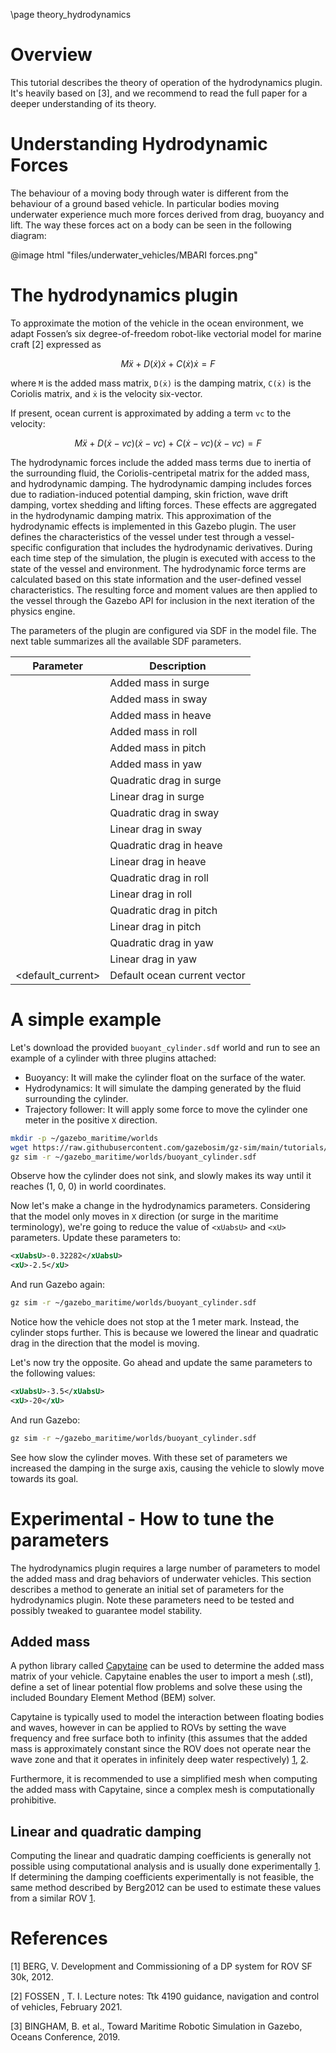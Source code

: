 \page theory_hydrodynamics

# Overview

This tutorial describes the theory of operation of the hydrodynamics plugin.
It's heavily based on [3], and we recommend to read the full paper for a deeper
understanding of its theory.

# Understanding Hydrodynamic Forces

The behaviour of a moving body through water is different from the behaviour of
a ground based vehicle. In particular bodies moving underwater experience much
more forces derived from drag, buoyancy and lift. The way these forces act on
a body can be seen in the following diagram:

@image html "files/underwater_vehicles/MBARI forces.png"

# The hydrodynamics plugin

To approximate the motion of the vehicle in the ocean environment, we adapt
Fossen’s six degree-of-freedom robot-like vectorial model for marine craft [2]
expressed as 

$$M ẍ + D(ẋ)ẋ + C(ẋ)ẋ = F$$

where `M` is the added mass matrix, `D(ẋ)` is the damping matrix, `C(ẋ)` is the
Coriolis matrix, and `ẋ` is the velocity six-vector.

If present, ocean current is approximated by adding a term `vc` to the velocity:

$$M ẍ + D(ẋ − vc )(ẋ − vc ) + C(ẋ − vc )(ẋ − vc ) = F$$

The hydrodynamic forces include the added mass terms due to inertia of the
surrounding fluid, the Coriolis-centripetal matrix for the added mass, and
hydrodynamic damping. The hydrodynamic damping includes forces due to
radiation-induced potential damping, skin friction, wave drift damping, vortex
shedding and lifting forces. These effects are aggregated in the hydrodynamic
damping matrix. This approximation of the hydrodynamic effects is implemented in
this Gazebo plugin. The user defines the characteristics of the vessel under
test through a vessel-specific configuration that includes the hydrodynamic
derivatives. During each time step of the simulation, the plugin is executed
with access to the state of the vessel and environment. The hydrodynamic force
terms are calculated based on this state information and the user-defined vessel
characteristics. The resulting force and moment values are then applied to the 
vessel through the Gazebo API for inclusion in the next iteration of the physics 
engine. 

The parameters of the plugin are configured via SDF in the model file.
The next table summarizes all the available SDF parameters.

Parameter         | Description
------------------| -------------
<xDotU>           | Added mass in surge
<yDotV>           | Added mass in sway
<zDotW>           | Added mass in heave
<kDotP>           | Added mass in roll
<mDotQ>           | Added mass in pitch
<nDotR>           | Added mass in yaw
<xUabsU>          | Quadratic drag in surge
<xU>              | Linear drag in surge
<yVabsV>          | Quadratic drag in sway
<yV>              | Linear drag in sway
<zWabsW>          | Quadratic drag in heave
<zW>              | Linear drag in heave
<kPabsP>          | Quadratic drag in roll
<kP>              | Linear drag in roll
<mQabsQ>          | Quadratic drag in pitch
<mQ>              | Linear drag in pitch
<nRabsR>          | Quadratic drag in yaw
<nR>              | Linear drag in yaw
<default_current> | Default ocean current vector

# A simple example

Let's download the provided `buoyant_cylinder.sdf` world and run to see an
example of a cylinder with three plugins attached:

* Buoyancy: It will make the cylinder float on the surface of the water.
* Hydrodynamics: It will simulate the damping generated by the fluid
surrounding the cylinder. 
* Trajectory follower: It will apply some force to move the cylinder one meter
in the positive `X` direction.

```bash
mkdir -p ~/gazebo_maritime/worlds
wget https://raw.githubusercontent.com/gazebosim/gz-sim/main/tutorials/files/theory_hydrodynamics/buoyant_cylinder.sdf -o ~/gazebo_maritime/worlds/buoyant_cylinder.sdf
gz sim -r ~/gazebo_maritime/worlds/buoyant_cylinder.sdf
```

Observe how the cylinder does not sink, and slowly makes its way until it
reaches (1, 0, 0) in world coordinates.

Now let's make a change in the hydrodynamics parameters. Considering that the
model only moves in `X` direction (or surge in the maritime terminology), we're
going to reduce the value of `<xUabsU>` and `<xU>` parameters. Update these
parameters to:

```xml
<xUabsU>-0.32282</xUabsU>
<xU>-2.5</xU>
```

And run Gazebo again:

```bash
gz sim -r ~/gazebo_maritime/worlds/buoyant_cylinder.sdf
```

Notice how the vehicle does not stop at the 1 meter mark. Instead, the cylinder
stops further. This is because we lowered the linear and quadratic drag in the
direction that the model is moving.

Let's now try the opposite. Go ahead and update the same parameters to the
following values:

```xml
<xUabsU>-3.5</xUabsU>
<xU>-20</xU>
```

And run Gazebo:

```bash
gz sim -r ~/gazebo_maritime/worlds/buoyant_cylinder.sdf
```

See how slow the cylinder moves. With these set of parameters we increased the
damping in the surge axis, causing the vehicle to slowly move towards its goal.

# Experimental - How to tune the parameters

The hydrodynamics plugin requires a large number of parameters to model the
added mass and drag behaviors of underwater vehicles. This section describes a
method to generate an initial set of parameters for the hydrodynamics plugin.
Note these parameters need to be tested and possibly tweaked to guarantee model stability.

## Added mass

A python library called [Capytaine](https://github.com/capytaine/capytaine) can
be used to determine the added mass matrix of your vehicle. Capytaine enables
the user to import a mesh (.stl), define a set of linear potential flow problems
and solve these using the included Boundary Element Method (BEM) solver.

Capytaine is typically used to model the interaction between floating bodies and
waves, however in can be applied to ROVs by setting the wave frequency and free
surface both to infinity (this assumes that the added mass is approximately
constant since the ROV does not operate near the wave zone and that it operates
in infinitely deep water respectively) [1](p.14), [2](p.18).

Furthermore, it is recommended to use a simplified mesh when computing the added
mass with Capytaine, since a complex mesh is computationally prohibitive.

## Linear and quadratic damping

Computing the linear and quadratic damping coefficients is generally not
possible using computational analysis and is usually done experimentally
[1](p.28). If determining the damping coefficients experimentally is not
feasible, the same method described by Berg2012 can be used to estimate these
values from a similar ROV [1](p.28-31).

# References

[1] BERG, V. Development and Commissioning of a DP system for ROV SF 30k,
2012.

[2] FOSSEN , T. I. Lecture notes: Ttk 4190 guidance, navigation and control of
vehicles, February 2021.

[3] BINGHAM, B. et al., Toward Maritime Robotic Simulation in Gazebo, Oceans
Conference, 2019.
